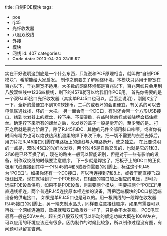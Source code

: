title: 自制POE模块
tags:
  - poe
  - rj45
  - 光纤收发器
  - 八股双绞线
  - 外接
  - 模块
  - 网线
id: 407
categories:
  - Code
date: 2013-04-30 23:15:57
---

实在不好说明这到底是一个什么东西，只能说和POE原理相当，就叫做“自制POE模块”，希望能给大家启发。
制作之前要先了解网络环境，本模块只适用于带宽在百兆以下，千兆带宽不适用。大多数的网络环境都是百兆以下，百兆网线只会用到八股双绞线中1236四根线，剩下的4578就可以给我们作POE用。
首先你需要的是一个双RJ45接口光纤收发器（其实单RJ45口也可以，后面会说明），刚刚X宝了一下，全新的最便宜不到100软妹币，二手的或者坏的会更便宜，有关系的可以去电信联通找找，坏的一大把。
另一面会有一个DC口，有时还会带一个方形USB接口。找到收发器上的螺丝，拧下来，不要硬撬，有些时候商标或者贴牌会挡住螺丝。确定拧下来所有的螺丝之后，收发器的盖子一般是滑开的，至少我的是...
打开之后就是暴力阶段了，除了RJ45和DC，其他的元件全部用斜口咔嚓。或者你有时间有精力也可以烙铁热风机温柔的焊下来吹下来。把一切不需要的东西去掉后，用刀片把RJ45接口引脚在电路板上的连线与大电路断开，使之独立。
在此要说明的一点是，双RJ45口的光纤收发器，两个RJ45是自动交叉的，也就是它的1和3，2和6是已经互换了的，现在的路由一般可以智能识别，但是对于一些有影响的设备，制作双绞线的时候要注意顺序。
下一步就是焊接了，把板子上的DC口的正负极用飞线连接到其中一个RJ45的4和5或者你需要的引脚上，标注这个RJ45为“POE口”。如果你还有一个DC接口，可以再连接到7和8上，或者干脆直接飞四根线出来。现在就得到了一个POE模块，在相应的端口加上相应的电压，即可为远端POE设备供电，如果不是POE设备，则需要两个模块，需要把两个“POE口”用直通线相连，两个普通RJ45连接原本相连接的设备，再把远端模块的DC口接远端设备的供电接口。
如果是单RJ45口也是可以的。用一根网线的一段焊在收发器RJ45接口的引脚上，另一端夹制水晶头，同样要注意接线顺序。如果有需要可以再找一个网线连通器，效果就和双口收发器一样了，只是会不太美观。
POE电压最高一般在50V左右，超五类八股双绞线可以带动的额定功率大概在100W左右，可以应用的环境应该还有很多。因为制作的时候比较急，所以制作过程没有图，有问题可以留言咨询。